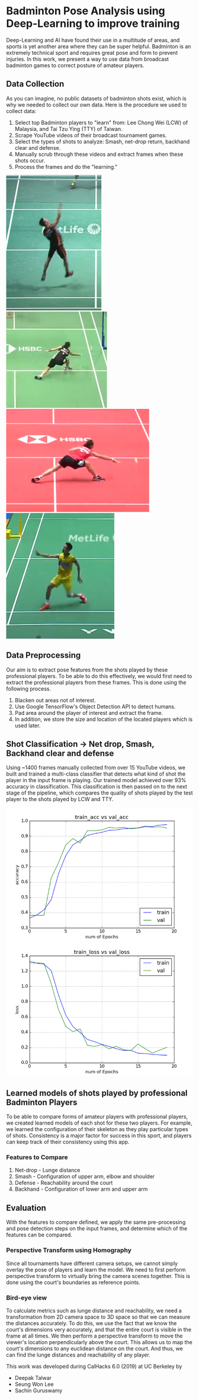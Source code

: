 # Badminton Pose Analysis using Deep-Learning to improve training
Deep-Learning and AI have found their use in a multitude of areas, and sports is yet another area where they can be super helpful. Badminton is an extremely technical sport and requires great pose and form to prevent injuries. In this work, we present a way to use data from broadcast badminton games to correct posture of amateur players.

## Data Collection
As you can imagine, no public datasets of badminton shots exist, which is why we needed to collect our own data. Here is the procedure we used to collect data:
1. Select top Badminton players to "learn" from: Lee Chong Wei (LCW) of Malaysia, and Tai Tzu Ying (TTY) of Taiwan.
2. Scrape YouTube videos of their broadcast tournament games.
3. Select the types of shots to analyze: Smash, net-drop return, backhand clear and defense.
4. Manually scrub through these videos and extract frames when these shots occur.
5. Process the frames and do the "learning."

![Smash](/images/smash.png)
![Net Drop](/images/drop.png)
![Defense](/images/defense.png)
![Backhand](/images/backhand.png)

## Data Preprocessing
Our aim is to extract pose features from the shots played by these professional players. To be able to do this effectively, we would first need to extract the professional players from these frames. This is done using the following process.
1. Blacken out areas not of interest.
2. Use Google TensorFlow's Object Detection API to detect humans.
3. Pad area around the player of interest and extract the frame.
4. In addition, we store the size and location of the located players which is used later.

## Shot Classification -> Net drop, Smash, Backhand clear and defense
Using ~1400 frames manually collected from over 15 YouTube videos, we built and trained a multi-class classifier that detects what kind of shot the player in the input frame is playing. Our trained model achieved over 93% accuracy in classification. This classification is then passed on to the next stage of the pipeline, which compares the quality of shots played by the test player to the shots played by LCW and TTY. 

![Training Accuracy](/images/accuracy.png)
![Training Loss](/images/loss.png)

## Learned models of shots played by professional Badminton Players
To be able to compare forms of amateur players with professional players, we created learned models of each shot for these two players. For example, we learned the configuration of their skeleton as they play particular types of shots. Consistency is a major factor for success in this sport, and players can keep track of their consistency using this app.

### Features to Compare
1. Net-drop - Lunge distance
2. Smash - Configuration of upper arm, elbow and shoulder
3. Defense - Reachability around the court
4. Backhand - Configuration of lower arm and upper arm

## Evaluation
With the features to compare defined, we apply the same pre-processing and pose detection steps on the input frames, and determine which of the features can be compared.

### Perspective Transform using Homography
Since all tournaments have different camera setups, we cannot simply overlay the pose of players and learn the model. We need to first perform perspective transform to virtually bring the camera scenes together. This is done using the court's boundaries as reference points.

### Bird-eye view
To calculate metrics such as lunge distance and reachability, we need a transformation from 2D camera space to 3D space so that we can measure the distances accurately. To do this, we use the fact that we know the court's dimensions very accurately, and that the entire court is visible in the frame at all times. We then perform a perspective transform to move the viewer's location perpendicularly above the court. This allows us to map the court's dimensions to any euclidean distance on the court. And thus, we can find the lunge distances and reachability of any player.


This work was developed during CalHacks 6.0 (2019) at UC Berkeley by
* Deepak Talwar
* Seung Won Lee
* Sachin Guruswamy